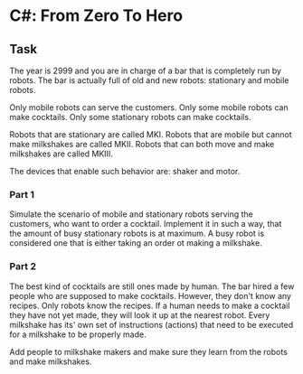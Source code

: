 # C#: From Zero To Hero

## Task

The year is 2999 and you are in charge of a bar that is completely run by robots.
The bar is actually full of old and new robots: stationary and mobile robots.

Only mobile robots can serve the customers.
Only some mobile robots can make cocktails.
Only some stationary robots can make cocktails.

Robots that are stationary are called MKI.
Robots that are mobile but cannot make milkshakes are called MKII.
Robots that can both move and make milkshakes are called MKIII.

The devices that enable such behavior are: shaker and motor.

### Part 1

Simulate the scenario of mobile and stationary robots serving the customers, who want to order a cocktail.
Implement it in such a way, that the amount of busy stationary robots is at maximum.
A busy robot is considered one that is either taking an order ot making a milkshake.

### Part 2

The best kind of cocktails are still ones made by human.
The bar hired a few people who are supposed to make cocktails.
However, they don't know any recipes.
Only robots know the recipes.
If a human needs to make a cocktail they have not yet made, they will look it up at the nearest robot.
Every milkshake has its' own set of instructions (actions) that need to be executed for a milkshake to be properly made.

Add people to milkshake makers and make sure they learn from the robots and make milkshakes.
